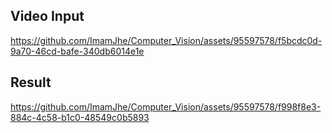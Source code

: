 ## Video Input
https://github.com/ImamJhe/Computer_Vision/assets/95597578/f5bcdc0d-9a70-46cd-bafe-340db6014e1e

## Result
https://github.com/ImamJhe/Computer_Vision/assets/95597578/f998f8e3-884c-4c58-b1c0-48549c0b5893

